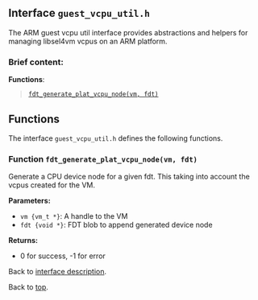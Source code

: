 <!--
     Copyright 2020, Data61
     Commonwealth Scientific and Industrial Research Organisation (CSIRO)
     ABN 41 687 119 230.

     This software may be distributed and modified according to the terms of
     the BSD 2-Clause license. Note that NO WARRANTY is provided.
     See "LICENSE_BSD2.txt" for details.

     @TAG(DATA61_BSD)
-->

## Interface `guest_vcpu_util.h`

The ARM guest vcpu util interface provides abstractions and helpers for managing libsel4vm vcpus on an ARM platform.

### Brief content:

**Functions**:

> [`fdt_generate_plat_vcpu_node(vm, fdt)`](#function-fdt_generate_plat_vcpu_nodevm-fdt)


## Functions

The interface `guest_vcpu_util.h` defines the following functions.

### Function `fdt_generate_plat_vcpu_node(vm, fdt)`

Generate a CPU device node for a given fdt. This taking into account
the vcpus created for the VM.

**Parameters:**

- `vm {vm_t *}`: A handle to the VM
- `fdt {void *}`: FDT blob to append generated device node

**Returns:**

- 0 for success, -1 for error

Back to [interface description](#module-guest_vcpu_utilh).


Back to [top](#).

